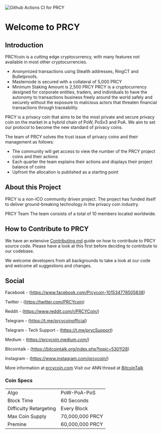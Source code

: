![Github Actions CI for PRCY](https://github.com/PRCYcoin/PRCYCoin-dev/workflows/Github%20Actions%20CI%20for%20PRCY/badge.svg?branch=master)

Welcome to PRCY
=====================================


## Introduction

PRCYcoin is a cutting edge cryptocurrency, with many features not available in most other cryptocurrencies.
- Anonymized transactions using Stealth addresses, RingCT and Bulletproofs.
- Masternode is secured with a collateral of 5,000 PRCY
- Minimum Staking Amount is 2,500 PRCY
PRCY is a cryptocurrency designed for corporate entities, traders, and individuals to have the autonomy to transactions business freely around the world safely and securely without the exposure to malicious actors that threaten financial transactions through traceability.

PRCY is a privacy coin that aims to be the most private and secure privacy coin on the market in a hybrid chain of PoW, PoSv3 and PoA. We aim to set our protocol to become the new standard of privacy coins.

The team of PRCY solves the trust issue of privacy coins and their management as follows:
- The community will get access to view the number of the PRCY project coins and their actions
- Each quarter the team explains their actions and displays their project balance of coins
- Upfront the allocation is published as a starting point

## About this Project

PRCY is a non-ICO community driven project. The project has funded itself to deliver ground-breaking technology in the privacy coin industry.

PRCY Team
The team consists of a total of 10 members located worldwide.

## How to Contribute to PRCY

We have an extensive [Contributing.md](https://github.com/PRCYCoin/PRCYCoin/blob/master/CONTRIBUTING.md) guide on how to contribute to PRCY source code.
Please have a look at this first before deciding to contribute to our codebase.

We welcome developers from all backgrounds to take a look at our code and welcome all suggestions and changes.

## Social

Facebook - (https://www.facebook.com/Prcycoin-101534778505838)

Twitter - (https://twitter.com/PRCYcoin)

Reddit - (https://www.reddit.com/r/PRCYCoin/)

Telegram - (https://t.me/prcycoinofficial) 

Telegram - Tech Support - (https://t.me/prycSupport)

Medium - (https://prcycoin.medium.com/)

Bitcointalk - (https://bitcointalk.org/index.php?topic=5301128)

Instagram - (https://www.instagram.com/prcycoin/)

More information at [prcycoin.com](https://prcycoin.com) Visit our ANN thread at [BitcoinTalk](https://bitcointalk.org/index.php?topic=5301128)

### Coin Specs
<table>
<tr><td>Algo</td><td>PoW-PoA-PoS</td></tr>
<tr><td>Block Time</td><td>60 Seconds</td></tr>
<tr><td>Difficulty Retargeting</td><td>Every Block</td></tr>
<tr><td>Max Coin Supply</td><td>70,000,000 PRCY</td></tr>
<tr><td>Premine</td><td>60,000,000 PRCY</td></tr>
</table>